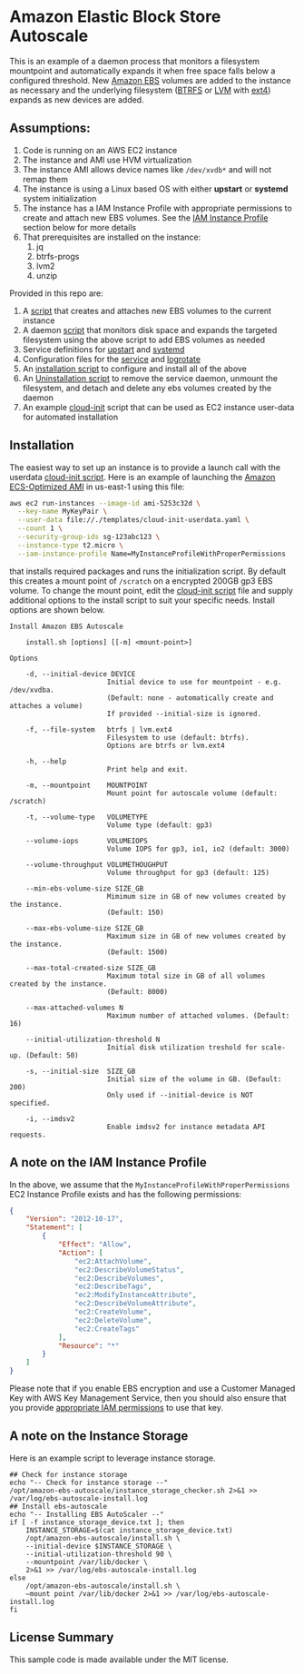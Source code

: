 # Amazon Elastic Block Store Autoscale

This is an example of a daemon process that monitors a filesystem mountpoint and automatically expands it when free space falls below a configured threshold. New [Amazon EBS](https://aws.amazon.com/ebs/) volumes are added to the instance as necessary and the underlying filesystem ([BTRFS](http://btrfs.wiki.kernel.org) or [LVM](https://en.wikipedia.org/wiki/Logical_Volume_Manager_(Linux)) with [ext4](https://en.wikipedia.org/wiki/Ext4)) expands as new devices are added.

## Assumptions:

1. Code is running on an AWS EC2 instance
2. The instance and AMI use HVM virtualization
3. The instance AMI allows device names like `/dev/xvdb*` and will not remap them
4. The instance is using a Linux based OS with either **upstart** or **systemd** system initialization
5. The instance has a IAM Instance Profile with appropriate permissions to create and attach new EBS volumes. See the [IAM Instance Profile](#a-note-on-the-iam-instance-profile) section below for more details
6. That prerequisites are installed on the instance:
   1. jq
   2. btrfs-progs
   3. lvm2
   4. unzip

Provided in this repo are:

1. A [script](bin/create-ebs-volume) that creates and attaches new EBS volumes to the current instance
2. A daemon [script](bin/ebs-autoscale) that monitors disk space and expands the targeted filesystem using the above script to add EBS volumes as needed
3. Service definitions for [upstart](service/upstart/ebs-autoscale.conf) and [systemd](service/systemd/ebs-autoscale.service)
4. Configuration files for the [service](config/ebs-autoscale.json) and [logrotate](config/ebs-autoscale.logrotate)
5. An [installation script](install.sh) to configure and install all of the above
6. An [Uninstallation script](uninstall.sh) to remove the service daemon, unmount the filesystem, and detach and delete any ebs volumes created by the daemon
7. An example [cloud-init](templates/cloud-init-userdata.yaml) script that can be used as EC2 instance user-data for automated installation

## Installation

The easiest way to set up an instance is to provide a launch call with the userdata [cloud-init script](templates/cloud-init-userdata.yaml). Here is an example of launching the [Amazon ECS-Optimized AMI](https://docs.aws.amazon.com/AmazonECS/latest/developerguide/ecs-optimized_AMI.html) in us-east-1 using this file:

```bash
aws ec2 run-instances --image-id ami-5253c32d \
  --key-name MyKeyPair \
  --user-data file://./templates/cloud-init-userdata.yaml \
  --count 1 \
  --security-group-ids sg-123abc123 \
  --instance-type t2.micro \
  --iam-instance-profile Name=MyInstanceProfileWithProperPermissions
```

that installs required packages and runs the initialization script. By default this creates a mount point of `/scratch` on a encrypted 200GB gp3 EBS volume. To change the mount point, edit the [cloud-init script](templates/cloud-init-userdata.yaml) file and supply additional options to the install script to suit your specific needs.  Install options are shown below.

```text
Install Amazon EBS Autoscale

    install.sh [options] [[-m] <mount-point>]

Options

    -d, --initial-device DEVICE
                        Initial device to use for mountpoint - e.g. /dev/xvdba.
                        (Default: none - automatically create and attaches a volume)
                        If provided --initial-size is ignored.

    -f, --file-system   btrfs | lvm.ext4
                        Filesystem to use (default: btrfs).
                        Options are btrfs or lvm.ext4

    -h, --help
                        Print help and exit.

    -m, --mountpoint    MOUNTPOINT
                        Mount point for autoscale volume (default: /scratch)
                        
    -t, --volume-type   VOLUMETYPE
                        Volume type (default: gp3)

    --volume-iops       VOLUMEIOPS
                        Volume IOPS for gp3, io1, io2 (default: 3000)

    --volume-throughput VOLUMETHOUGHPUT
                        Volume throughput for gp3 (default: 125)

    --min-ebs-volume-size SIZE_GB
                        Mimimum size in GB of new volumes created by the instance.
                        (Default: 150)

    --max-ebs-volume-size SIZE_GB
                        Maximum size in GB of new volumes created by the instance.
                        (Default: 1500)
            
    --max-total-created-size SIZE_GB
                        Maximum total size in GB of all volumes created by the instance.
                        (Default: 8000)
                        
    --max-attached-volumes N
                        Maximum number of attached volumes. (Default: 16)

    --initial-utilization-threshold N
                        Initial disk utilization treshold for scale-up. (Default: 50)

    -s, --initial-size  SIZE_GB
                        Initial size of the volume in GB. (Default: 200)
                        Only used if --initial-device is NOT specified.

    -i, --imdsv2        
                        Enable imdsv2 for instance metadata API requests.
```

## A note on the IAM Instance Profile

In the above, we assume that the `MyInstanceProfileWithProperPermissions` EC2 Instance Profile exists and has the following permissions:

```json
{
    "Version": "2012-10-17",
    "Statement": [
        {
            "Effect": "Allow",
            "Action": [
                "ec2:AttachVolume",
                "ec2:DescribeVolumeStatus",
                "ec2:DescribeVolumes",
                "ec2:DescribeTags",
                "ec2:ModifyInstanceAttribute",
                "ec2:DescribeVolumeAttribute",
                "ec2:CreateVolume",
                "ec2:DeleteVolume",
                "ec2:CreateTags"
            ],
            "Resource": "*"
        }
    ]
}
```

Please note that if you enable EBS encryption and use a Customer Managed Key with AWS Key Management Service, then you should also ensure that you provide [appropriate IAM permissions](https://docs.aws.amazon.com/AWSEC2/latest/UserGuide/EBSEncryption.html#ebs-encryption-permissions) to use that key.


## A note on the Instance Storage

Here is an example script to leverage instance storage.

```
## Check for instance storage
echo "-- Check for instance storage --"
/opt/amazon-ebs-autoscale/instance_storage_checker.sh 2>&1 >> /var/log/ebs-autoscale-install.log
## Install ebs-autoscale
echo "-- Installing EBS AutoScaler --"
if [ -f instance_storage_device.txt ]; then
    INSTANCE_STORAGE=$(cat instance_storage_device.txt)
    /opt/amazon-ebs-autoscale/install.sh \
    --initial-device $INSTANCE_STORAGE \
    --initial-utilization-threshold 90 \
    --mountpoint /var/lib/docker \
    2>&1 >> /var/log/ebs-autoscale-install.log
else
    /opt/amazon-ebs-autoscale/install.sh \
    —mount point /var/lib/docker 2>&1 >> /var/log/ebs-autoscale-install.log
fi
```


## License Summary

This sample code is made available under the MIT license. 
